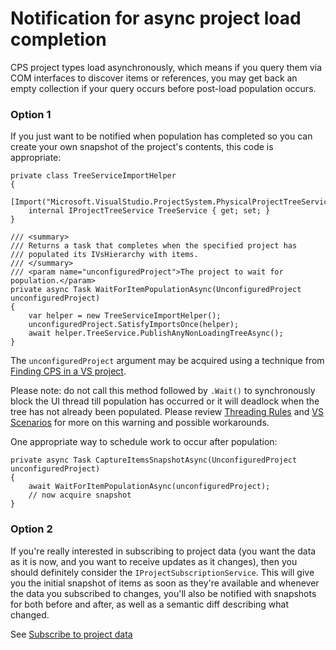 Notification for async project load completion
==============================================

CPS project types load asynchronously, which means if you query them via
COM interfaces to discover items or references, you may get back an empty
collection if your query occurs before post-load population occurs. 

### Option 1

If you just want to be notified when population has completed so you can
create your own snapshot of the project's contents, this code is appropriate:

    private class TreeServiceImportHelper
    {
        [Import("Microsoft.VisualStudio.ProjectSystem.PhysicalProjectTreeService")]
        internal IProjectTreeService TreeService { get; set; }
    }

    /// <summary>
    /// Returns a task that completes when the specified project has
    /// populated its IVsHierarchy with items.
    /// </summary>
    /// <param name="unconfiguredProject">The project to wait for population.</param>
    private async Task WaitForItemPopulationAsync(UnconfiguredProject unconfiguredProject)
    {
        var helper = new TreeServiceImportHelper();
        unconfiguredProject.SatisfyImportsOnce(helper);
        await helper.TreeService.PublishAnyNonLoadingTreeAsync();
    }

The `unconfiguredProject` argument may be acquired using a technique from
[Finding CPS in a VS project](Finding_CPS_in_a_VS_project.md).

Please note: do not call this method followed by `.Wait()` to synchronously
block the UI thread till population has occurred or it will deadlock
when the tree has not already been populated. Please review 
[Threading Rules](3_Threading_Rules.md) and [VS Scenarios](CookBook.md)
for more on this warning and possible workarounds.

One appropriate way to schedule work to occur after population:

    private async Task CaptureItemsSnapshotAsync(UnconfiguredProject unconfiguredProject)
    {
        await WaitForItemPopulationAsync(unconfiguredProject);
        // now acquire snapshot
    }

### Option 2

If you're really interested in subscribing to project data (you want the
data as it is now, and you want to receive updates as it changes), then
you should definitely consider the `IProjectSubscriptionService`. This will
give you the initial snapshot of items as soon as they're available and
whenever the data you subscribed to changes, you'll also be notified with
snapshots for both before and after, as well as a semantic diff describing
what changed.

See [Subscribe to project data](Subscribe_to_project_data.md)
